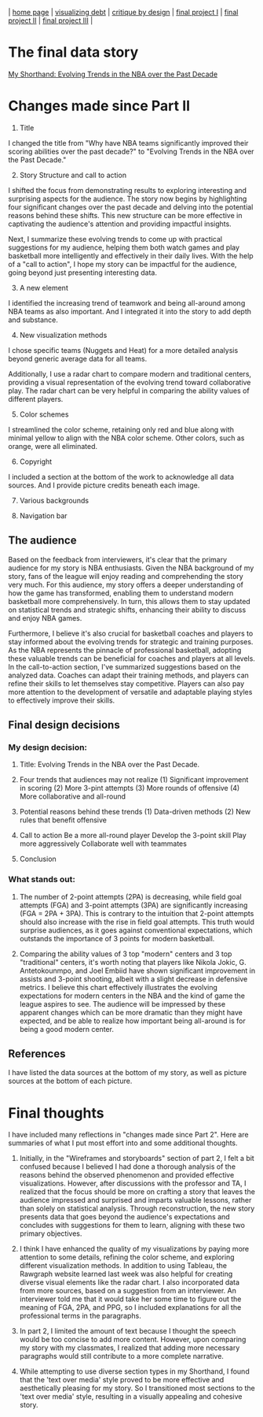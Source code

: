 | [home page](https://cmustudent.github.io/tswd-portfolio-templates/) | [visualizing debt](visualizing-government-debt) | [critique by design](critique-by-design) | [final project I](final-project-part-one) | [final project II](final-project-part-two) | [final project III](final-project-part-three) |

# The final data story
[My Shorthand: Evolving Trends in the NBA over the Past Decade](https://carnegiemellon.shorthandstories.com/evolving-trends-in-the-nba-over-the-past-decade/index.html#article)

# Changes made since Part II

1. Title

I changed the title from "Why have NBA teams significantly improved their scoring abilities over the past decade?" to "Evolving Trends in the NBA over the Past Decade."

2. Story Structure and call to action

I shifted the focus from demonstrating results to exploring interesting and surprising aspects for the audience. The story now begins by highlighting four significant changes over the past decade and delving into the potential reasons behind these shifts. This new structure can be more effective in captivating the audience's attention and providing impactful insights.

Next, I summarize these evolving trends to come up with practical suggestions for my audience, helping them both watch games and play basketball more intelligently and effectively in their daily lives. With the help of a "call to action", I hope my story can be impactful for the audience, going beyond just presenting interesting data.   

3. A new element

I identified the increasing trend of teamwork and being all-around among NBA teams as also important. And I integrated it into the story to add depth and substance.

4. New visualization methods

I chose specific teams (Nuggets and Heat) for a more detailed analysis beyond generic average data for all teams. 

Additionally, I use a radar chart to compare modern and traditional centers, providing a visual representation of the evolving trend toward collaborative play. The radar chart can be very helpful in comparing the ability values of different players.

5. Color schemes

I streamlined the color scheme, retaining only red and blue along with minimal yellow to align with the NBA color scheme. Other colors, such as orange, were all eliminated.

6. Copyright

I included a section at the bottom of the work to acknowledge all data sources. And I provide picture credits beneath each image.

7. Various backgrounds

8. Navigation bar


## The audience

Based on the feedback from interviewers, it's clear that the primary audience for my story is NBA enthusiasts. Given the NBA background of my story, fans of the league will enjoy reading and comprehending the story very much. For this audience, my story offers a deeper understanding of how the game has transformed, enabling them to understand modern basketball more comprehensively. In turn, this allows them to stay updated on statistical trends and strategic shifts, enhancing their ability to discuss and enjoy NBA games.

Furthermore, I believe it's also crucial for basketball coaches and players to stay informed about the evolving trends for strategic and training purposes. As the NBA represents the pinnacle of professional basketball, adopting these valuable trends can be beneficial for coaches and players at all levels. In the call-to-action section, I've summarized suggestions based on the analyzed data. Coaches can adapt their training methods, and players can refine their skills to let themselves stay competitive. Players can also pay more attention to the development of versatile and adaptable playing styles to effectively improve their skills.


## Final design decisions

### My design decision:

1. Title: Evolving Trends in the NBA over the Past Decade.

2. Four trends that audiences may not realize
   (1) Significant improvement in scoring
   (2) More 3-pint attempts
   (3) More rounds of offensive
   (4) More collaborative and all-round

3. Potential reasons behind these trends
   (1) Data-driven methods
   (2) New rules that benefit offensive

4. Call to action
   Be a more all-round player
   Develop the 3-point skill
   Play more aggressively
   Collaborate well with teammates 

5. Conclusion


### What stands out:
1. The number of 2-point attempts (2PA) is decreasing, while field goal attempts (FGA) and 3-point attempts (3PA) are significantly increasing (FGA = 2PA + 3PA). This is contrary to the intuition that 2-point attempts should also increase with the rise in field goal attempts. This truth would surprise audiences, as it goes against conventional expectations, which outstands the importance of 3 points for modern basketball.

2. Comparing the ability values of 3 top "modern" centers and 3 top "traditional" centers, it's worth noting that players like Nikola Jokic, G. Antetokounmpo, and Joel Embiid have shown significant improvement in assists and 3-point shooting, albeit with a slight decrease in defensive metrics. I believe this chart effectively illustrates the evolving expectations for modern centers in the NBA and the kind of game the league aspires to see. The audience will be impressed by these apparent changes which can be more dramatic than they might have expected, and be able to realize how important being all-around is for being a good modern center.

## References

I have listed the data sources at the bottom of my story, as well as picture sources at the bottom of each picture.

# Final thoughts

I have included many reflections in "changes made since Part 2". Here are summaries of what I put most effort into and some additional thoughts.

1. Initially, in the "Wireframes and storyboards" section of part 2, I felt a bit confused because I believed I had done a thorough analysis of the reasons behind the observed phenomenon and provided effective visualizations. However, after discussions with the professor and TA, I realized that the focus should be more on crafting a story that leaves the audience impressed and surprised and imparts valuable lessons, rather than solely on statistical analysis. Through reconstruction, the new story presents data that goes beyond the audience's expectations and concludes with suggestions for them to learn, aligning with these two primary objectives.

2. I think I have enhanced the quality of my visualizations by paying more attention to some details, refining the color scheme, and exploring different visualization methods. In addition to using Tableau, the Rawgraph website learned last week was also helpful for creating diverse visual elements like the radar chart. I also incorporated data from more sources, based on a suggestion from an interviewer. An interviewer told me that it would take her some time to figure out the meaning of FGA, 2PA, and PPG, so I included explanations for all the professional terms in the paragraphs.

3. In part 2, I limited the amount of text because I thought the speech would be too concise to add more content. However, upon comparing my story with my classmates, I realized that adding more necessary paragraphs would still contribute to a more complete narrative.

4. While attempting to use diverse section types in my Shorthand, I found that the 'text over media' style proved to be more effective and aesthetically pleasing for my story. So I transitioned most sections to the 'text over media' style, resulting in a visually appealing and cohesive story.
